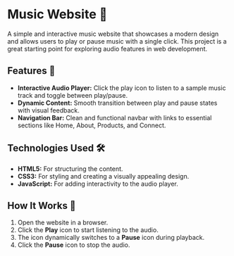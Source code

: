 # Music Website 🎵

A simple and interactive music website that showcases a modern design and allows users to play or pause music with a single click. This project is a great starting point for exploring audio features in web development.

## Features 🚀
- **Interactive Audio Player:** Click the play icon to listen to a sample music track and toggle between play/pause.
- **Dynamic Content:** Smooth transition between play and pause states with visual feedback.
- **Navigation Bar:** Clean and functional navbar with links to essential sections like Home, About, Products, and Connect.

## Technologies Used 🛠️
- **HTML5:** For structuring the content.
- **CSS3:** For styling and creating a visually appealing design.
- **JavaScript:** For adding interactivity to the audio player.

## How It Works 🔧
1. Open the website in a browser.
2. Click the **Play** icon to start listening to the audio.
3. The icon dynamically switches to a **Pause** icon during playback.
4. Click the **Pause** icon to stop the audio.


